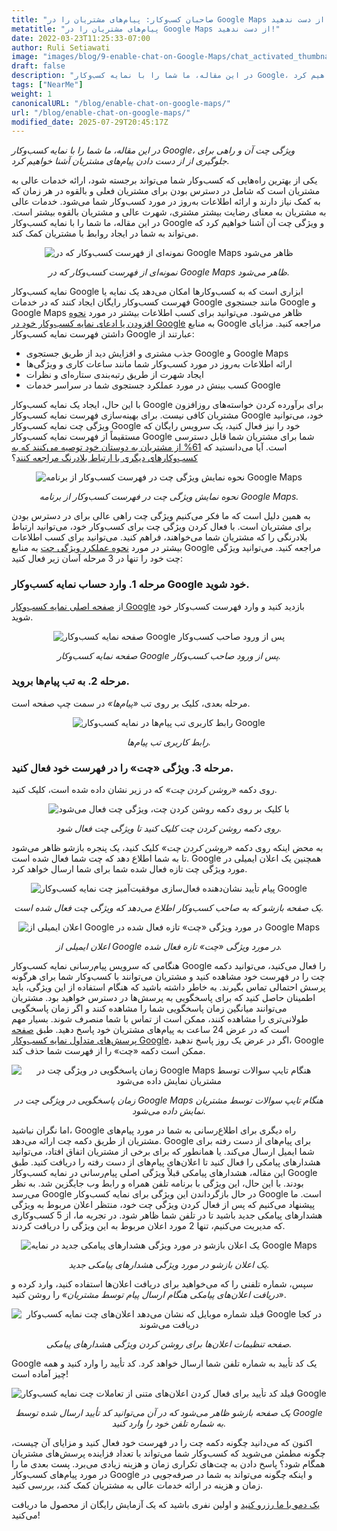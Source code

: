```yaml
---
title: "صاحبان کسب‌وکار: پیام‌های مشتریان را در Google Maps از دست ندهید!"
metatitle: "پیام‌های مشتریان را در Google Maps از دست ندهید!"
date: 2022-03-23T11:25:33-07:00
author: Ruli Setiawati
image: "images/blog/9-enable-chat-on-Google-Maps/chat_activated_thumbnail.png"
draft: false
description: "در این مقاله، ما شما را با نمایه کسب‌وکار Google، ویژگی چت آن و راهی برای جلوگیری از از دست دادن پیام‌های مشتریان آشنا خواهیم کرد."
tags: ["NearMe"]
weight: 1  
canonicalURL: "/blog/enable-chat-on-google-maps/"
url: "/blog/enable-chat-on-google-maps/"
modified_date: 2025-07-29T20:45:17Z
---
```


*در این مقاله، ما شما را با نمایه کسب‌وکار Google، ویژگی چت آن و راهی برای جلوگیری از از دست دادن پیام‌های مشتریان آشنا خواهیم کرد.*


یکی از بهترین راه‌هایی که کسب‌وکار شما می‌تواند برجسته شود، ارائه خدمات عالی به مشتریان است که شامل در دسترس بودن برای مشتریان فعلی و بالقوه در هر زمان که به کمک نیاز دارند و ارائه اطلاعات به‌روز در مورد کسب‌وکار شما می‌شود. خدمات عالی به مشتریان به معنای رضایت بیشتر مشتری، شهرت عالی و مشتریان بالقوه بیشتر است. در این مقاله، ما شما را با نمایه کسب‌وکار Google و ویژگی چت آن آشنا خواهیم کرد که می‌تواند به شما در ایجاد روابط با مشتریان کمک کند.

<center>
<img src="/images/blog/9-enable-chat-on-Google-Maps/andante.png" alt="نمونه‌ای از فهرست کسب‌وکار که در Google Maps ظاهر می‌شود"/>

*نمونه‌ای از فهرست کسب‌وکار که در Google Maps ظاهر می‌شود.*
</center>

نمایه کسب‌وکار Google ابزاری است که به کسب‌وکارها امکان می‌دهد یک نمایه یا فهرست کسب‌وکار رایگان ایجاد کنند که در خدمات Google مانند جستجوی Google و Google Maps ظاهر می‌شود. می‌توانید برای کسب اطلاعات بیشتر در مورد [نحوه افزودن یا ادعای نمایه کسب‌وکار خود در Google](https://support.google.com/business/answer/2911778?hl=fa&co=GENIE.Platform%3DDesktop) به منابع Google مراجعه کنید. مزایای داشتن فهرست نمایه کسب‌وکار Google عبارتند از:

- جذب مشتری و افزایش دید از طریق جستجوی Google و Google Maps
- ارائه اطلاعات به‌روز در مورد کسب‌وکار شما مانند ساعات کاری و ویژگی‌ها
- ایجاد شهرت از طریق رتبه‌بندی ستاره‌ای و نظرات
- کسب بینش در مورد عملکرد جستجوی شما در سراسر خدمات Google

با این حال، ایجاد یک نمایه کسب‌وکار Google برای برآورده کردن خواسته‌های روزافزون مشتریان کافی نیست. برای بهینه‌سازی فهرست نمایه کسب‌وکار Google خود، می‌توانید ویژگی چت نمایه کسب‌وکار Google خود را نیز فعال کنید، یک سرویس رایگان که مستقیماً از فهرست نمایه کسب‌وکار Google شما برای مشتریان شما قابل دسترسی است. آیا می‌دانستید که [61% از مشتریان به دوستان خود توصیه می‌کنند که به کسب‌وکارهای دیگری با ارتباط بلادرنگ مراجعه کنند](https://blog.avochato.com/index.php/2019/12/12/business-to-customer-communication-text-message-software)؟


<center>
<img src="/images/blog/9-enable-chat-on-Google-Maps/chat_on_gmaps.png" alt="نحوه نمایش ویژگی چت در فهرست کسب‌وکار از برنامه Google Maps"/>

*نحوه نمایش ویژگی چت در فهرست کسب‌وکار از برنامه Google Maps.*
</center>

به همین دلیل است که ما فکر می‌کنیم ویژگی چت راهی عالی برای در دسترس بودن برای مشتریان است. با فعال کردن ویژگی چت برای کسب‌وکار خود، می‌توانید ارتباط بلادرنگی را که مشتریان شما می‌خواهند، فراهم کنید. می‌توانید برای کسب اطلاعات بیشتر در مورد [نحوه عملکرد ویژگی چت](https://support.google.com/business/answer/9114771?hl=fa&co=GENIE.Platform%3DAndroid#zippy=) به منابع Google مراجعه کنید. می‌توانید ویژگی چت خود را تنها در 3 مرحله آسان زیر فعال کنید:

### مرحله 1. وارد حساب نمایه کسب‌وکار Google خود شوید.

از [صفحه اصلی نمایه کسب‌وکار Google](https://www.google.com/business/) بازدید کنید و وارد فهرست کسب‌وکار خود شوید.

<center>
<img src="/images/blog/9-enable-chat-on-Google-Maps/GBP_manager_interface.png" alt="صفحه نمایه کسب‌وکار Google پس از ورود صاحب کسب‌وکار"/>

*صفحه نمایه کسب‌وکار Google پس از ورود صاحب کسب‌وکار.*
</center>

### مرحله 2. به تب پیام‌ها بروید.

مرحله بعدی، کلیک بر روی تب *«پیام‌ها»* در سمت چپ صفحه است.

<center>
<img src="/images/blog/9-enable-chat-on-Google-Maps/messages_tab.png" alt="رابط کاربری تب پیام‌ها در نمایه کسب‌وکار Google"/>

*رابط کاربری تب پیام‌ها.*
</center>

### مرحله 3. ویژگی «چت» را در فهرست خود فعال کنید.

روی دکمه *«روشن کردن چت»* که در زیر نشان داده شده است، کلیک کنید.

<center>
<img src="/images/blog/9-enable-chat-on-Google-Maps/turn_on_chat.png" alt= "با کلیک بر روی دکمه روشن کردن چت، ویژگی چت فعال می‌شود"/>

*روی دکمه روشن کردن چت کلیک کنید تا ویژگی چت فعال شود.*
</center>

به محض اینکه روی دکمه *«روشن کردن چت»* کلیک کنید، یک پنجره بازشو ظاهر می‌شود تا به شما اطلاع دهد که چت شما فعال شده است. Google همچنین یک اعلان ایمیلی در مورد ویژگی چت تازه فعال شده شما برای شما ارسال خواهد کرد.

<center>
<img src="/images/blog/9-enable-chat-on-Google-Maps/chat_activated.png" alt="پیام تأیید نشان‌دهنده فعال‌سازی موفقیت‌آمیز چت نمایه کسب‌وکار Google"/>

*یک صفحه بازشو که به صاحب کسب‌وکار اطلاع می‌دهد که ویژگی چت فعال شده است.*
</center>


<center>
<img src="/images/blog/9-enable-chat-on-Google-Maps/email_notifications.png" alt="اعلان ایمیلی از Google در مورد ویژگی «چت» تازه فعال شده در Google Maps"/>

*اعلان ایمیلی از Google در مورد ویژگی «چت» تازه فعال شده.*
</center>


هنگامی که سرویس پیام‌رسانی نمایه کسب‌وکار Google را فعال می‌کنید، می‌توانید دکمه چت را در فهرست خود مشاهده کنید و مشتریان می‌توانند با کسب‌وکار شما برای هرگونه پرسش احتمالی تماس بگیرند. به خاطر داشته باشید که هنگام استفاده از این ویژگی، باید اطمینان حاصل کنید که برای پاسخگویی به پرسش‌ها در دسترس خواهید بود. مشتریان می‌توانند میانگین زمان پاسخگویی شما را مشاهده کنند و اگر زمان پاسخگویی طولانی‌تری را مشاهده کنند، ممکن است از تماس با شما منصرف شوند. بسیار مهم است که در عرض 24 ساعت به پیام‌های مشتریان خود پاسخ دهید. طبق [صفحه پرسش‌های متداول نمایه کسب‌وکار Google](https://support.google.com/business/answer/9114771?hl=fa&co=GENIE.Platform%3DAndroid#zippy=%2Chow-do-i-keep-the-chat-button-active-on-google)، اگر در عرض یک روز پاسخ ندهید، Google ممکن است دکمه «چت» را از فهرست شما حذف کند.

<center>
<img src="/images/blog/9-enable-chat-on-Google-Maps/response_time.png" alt="زمان پاسخگویی در ویژگی چت در Google Maps هنگام تایپ سوالات توسط مشتریان نمایش داده می‌شود"/>

*زمان پاسخگویی در ویژگی چت در Google Maps
هنگام تایپ سوالات توسط مشتریان نمایش داده می‌شود.*
</center>

اما نگران نباشید، Google راه دیگری برای اطلاع‌رسانی به شما در مورد پیام‌های مشتریان از طریق دکمه چت ارائه می‌دهد. Google برای پیام‌های از دست رفته برای شما ایمیل ارسال می‌کند. یا همانطور که برای برخی از مشتریان اتفاق افتاد، می‌توانید هشدارهای پیامکی را فعال کنید تا اعلان‌های پیام‌های از دست رفته را دریافت کنید. طبق این مقاله، هشدارهای پیامکی قبلاً ویژگی اصلی پیام‌رسانی در نمایه کسب‌وکار Google بودند. با این حال، این ویژگی با برنامه تلفن همراه و رابط وب جایگزین شد. به نظر می‌رسد Google در حال بازگرداندن این ویژگی برای نمایه کسب‌وکار Google است. ما پیشنهاد می‌کنیم که پس از فعال کردن ویژگی چت خود، منتظر اعلان مربوط به ویژگی هشدارهای پیامکی جدید باشید تا در تلفن شما ظاهر شود. در تجربه ما، از 5 کسب‌وکاری که مدیریت می‌کنیم، تنها 2 مورد اعلان مربوط به این ویژگی را دریافت کردند.


<center>
<img src="/images/blog/9-enable-chat-on-Google-Maps/pop_up_sms_notif.png" alt="یک اعلان بازشو در مورد ویژگی هشدارهای پیامکی جدید در نمایه Google Maps"/>

*یک اعلان بازشو در مورد ویژگی هشدارهای پیامکی جدید.*
</center>

سپس، شماره تلفنی را که می‌خواهید برای دریافت اعلان‌ها استفاده کنید، وارد کرده و *«دریافت اعلان‌های پیامکی هنگام ارسال پیام توسط مشتریان»* را روشن کنید.

<center>
<img src="/images/blog/9-enable-chat-on-Google-Maps/phone_number_sms_notif.png" alt="فیلد شماره موبایل که نشان می‌دهد اعلان‌های چت نمایه کسب‌وکار Google در کجا دریافت می‌شوند"/>

*صفحه تنظیمات اعلان‌ها برای روشن کردن ویژگی هشدارهای پیامکی.*
</center>

Google یک کد تأیید به شماره تلفن شما ارسال خواهد کرد. کد تأیید را وارد کنید و همه چیز آماده است! 

<center>
<img src="/images/blog/9-enable-chat-on-Google-Maps/verification_code.png" alt="فیلد کد تأیید برای فعال کردن اعلان‌های متنی از تعاملات چت نمایه کسب‌وکار Google"/>

*یک صفحه بازشو ظاهر می‌شود که در آن می‌توانید کد تأیید ارسال شده توسط Google به شماره تلفن خود را وارد کنید.*
</center>

اکنون که می‌دانید چگونه دکمه چت را در فهرست خود فعال کنید و مزایای آن چیست، چگونه مطمئن می‌شوید که کسب‌وکار شما می‌تواند با تعداد فزاینده پرسش‌های مشتریان همگام شود؟ پاسخ دادن به چت‌های تکراری زمان و هزینه زیادی می‌برد. پست بعدی ما را در مورد پیام‌های کسب‌وکار Google و اینکه چگونه می‌تواند به شما در صرفه‌جویی در زمان و هزینه در ارائه خدمات عالی به مشتریان کمک کند، بررسی کنید.

[یک دمو با ما رزرو کنید](https://meetings.hubspot.com/seasalt-ai/seasalt-meeting) و اولین نفری باشید که یک آزمایش رایگان از محصول ما دریافت می‌کنید!
